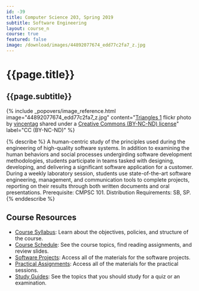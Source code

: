 ```yaml
---
id: -39
title: Computer Science 203, Spring 2019
subtitle: Software Engineering
layout: course_n
course: true
featured: false
image: /download/images/44892077674_edd77c2fa7_z.jpg
---
```


# {{page.title}}
## {{page.subtitle}}

<!-- Include header image -->
{% include _popovers/image_reference.html image="44892077674_edd77c2fa7_z.jpg" content="<a title='Triangles 1' href='https://flickr.com/photos/165551863@N02/44892077674'>Triangles 1</a> flickr photo by <a href='https://flickr.com/people/165551863@N02'>vincentag</a> shared under a <a href='https://creativecommons.org/licenses/by-nc-nd/2.0/'>Creative Commons (BY-NC-ND) license</a>" label="CC (BY-NC-ND)" %}

{% describe %}
A human-centric study of the principles used during the engineering of
high-quality software systems. In addition to examining the human behaviors and
social processes undergirding software development methodologies, students
participate in teams tasked with designing, developing, and delivering a
significant software application for a customer. During a weekly laboratory
session, students use state-of-the-art software engineering, management, and
communication tools to complete projects, reporting on their results through
both written documents and oral presentations. Prerequisite: CMPSC
101. Distribution Requirements: SB, SP.
{% enddescribe %}

## Course Resources

<ul class="fa-ul">

<li><i class="fa-li fa fa-arrow-right"></i><a href="https://github.com/Allegheny-Computer-Science-203-S2019/cs203-S2019-syllabus/releases/download/cs203S2019_syllabus-1.0.0/cs203S2019_syllabus.pdf"
class="major">Course Syllabus</a>: Learn about the objectives, policies, and structure of the course.

<li><i class="fa-li fa fa-arrow-right"></i><a href="{{site.baseurl}}teaching/cs203S2019/schedule/"
class="major">Course Schedule</a>: See the course topics, find reading assignments, and review slides.

<li><i class="fa-li fa fa-arrow-right"></i><a href="{{site.baseurl}}teaching/cs203S2019/laboratories/"
class="major">Software Projects</a>: Access all of the materials for the software projects.

<li><i class="fa-li fa fa-arrow-right"></i><a href="{{site.baseurl}}teaching/cs203S2019/practicals/"
class="major">Practical Assignments</a>: Access all of the materials for the practical sessions.

<li><i class="fa-li fa fa-arrow-right"></i><a href="{{site.baseurl}}teaching/cs203S2019/studyguides/"
class="major">Study Guides</a>: See the topics that you should study for a quiz or an examination.

</ul>
